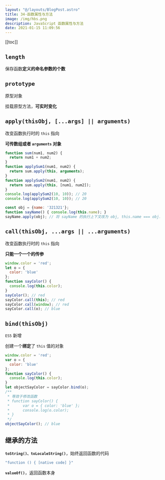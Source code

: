 ```yaml
---
layout: "@/layouts/BlogPost.astro"
title: 34-函数属性与方法
image: /img/hbs.png
description: JavaScript 函数属性与方法
date: 2021-01-15 11:09:56
---
```


[[toc]]

## `length`

保存函数**定义的命名参数的个数**

## `prototype`

原型对象

挂载原型方法，**可实时变化**

## `apply(thisObj, [...args] || arguments)`

改变函数执行时的 `this` 指向

**可传数组或者 `arguments` 对象**

```js
function sum(num1, num2) {
  return num1 + num2;
}
function applySum1(num1, num2) {
  return sum.apply(this, arguments);
}
function applySum2(num1, num2) {
  return sum.apply(this, [num1, num2]);
}
console.log(applySum2(10, 10)); // 20
console.log(applySum2(10, 10)); // 20 

const obj = {name: '321321'};
function sayName() { console.log(this.name); }
sayName.apply(obj); // 将 sayName 的执行上下文改为 obj, this.name === obj.name
```

## `call(thisObj, ...args || ...arguments)`

改变函数执行时的 `this` 指向

**只能一个一个的传参**

```js
window.color = 'red';
let o = {
  color: 'blue'
};
function sayColor() {
  console.log(this.color);
}
sayColor(); // red
sayColor.call(this); // red
sayColor.call(window); // red
sayColor.call(o); // blue 
```

## `bind(thisObj)`

`ES5` 新增

创建一个**绑定**了 `this` 值的对象

```js
window.color = 'red';
var o = {
  color: 'blue'
};
function sayColor() {
  console.log(this.color);
}
let objectSayColor = sayColor.bind(o);
/**
 * 等效于修改函数
 * function sayColor() {
 *		var o = { color: 'blue' };
 *		console.log(o.color); 
 * }  
 */
objectSayColor(); // blue
```

## 继承的方法

**`toString()、toLocaleString()`**，始终返回函数的代码

```js
"function () { [native code] }"
```

**`valueOf()`**，返回函数本身